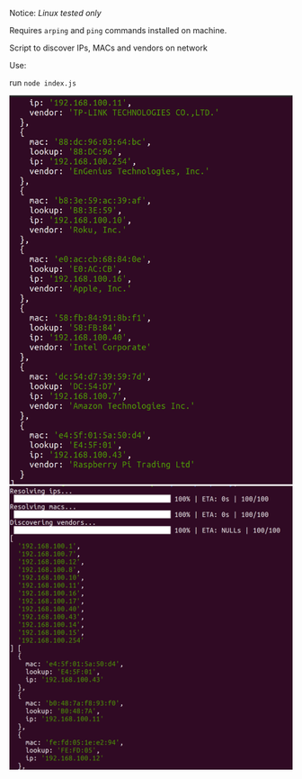 Notice: _Linux tested only_

Requires `arping` and `ping` commands installed on machine.

Script to discover IPs, MACs and vendors on network

Use:

run `node index.js`

![Alt text](img/1.png?raw=true "Title")
![Alt text](img/2.png?raw=true "Title")
